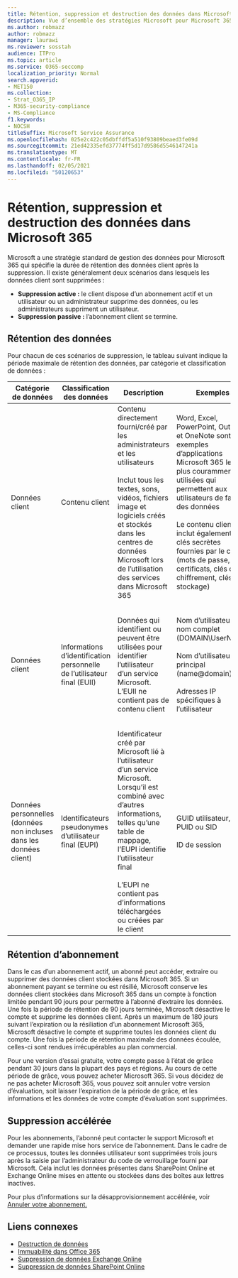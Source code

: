 ```yaml
---
title: Rétention, suppression et destruction des données dans Microsoft 365
description: Vue d’ensemble des stratégies Microsoft pour Microsoft 365 concernant la rétention, la suppression et la destruction des données.
ms.author: robmazz
author: robmazz
manager: laurawi
ms.reviewer: sosstah
audience: ITPro
ms.topic: article
ms.service: O365-seccomp
localization_priority: Normal
search.appverid:
- MET150
ms.collection:
- Strat_O365_IP
- M365-security-compliance
- MS-Compliance
f1.keywords:
- NOCSH
titleSuffix: Microsoft Service Assurance
ms.openlocfilehash: 025e2c422c05dbffdf5a510f93809beaed3fe09d
ms.sourcegitcommit: 21ed42335efd37774ff5d17d9586d5546147241a
ms.translationtype: MT
ms.contentlocale: fr-FR
ms.lasthandoff: 02/05/2021
ms.locfileid: "50120653"
---
```

# <a name="data-retention-deletion-and-destruction-in-microsoft-365"></a>Rétention, suppression et destruction des données dans Microsoft 365

Microsoft a une stratégie standard de gestion des données pour Microsoft 365 qui spécifie la durée de rétention des données client après la suppression. Il existe généralement deux scénarios dans lesquels les données client sont supprimées :

- **Suppression active :** le client dispose d’un abonnement actif et un utilisateur ou un administrateur supprime des données, ou les administrateurs suppriment un utilisateur.
- **Suppression passive :** l’abonnement client se termine.

## <a name="data-retention"></a>Rétention des données

Pour chacun de ces scénarios de suppression, le tableau suivant indique la période maximale de rétention des données, par catégorie et classification de données :

| Catégorie de données | Classification des données | Description | Exemples | Période de rétention |
|-----------------|-----------------|-----------------|----------------------------------|-------------------------------|
| Données client | Contenu client| Contenu directement fourni/créé par les administrateurs et les utilisateurs <br><br> Inclut tous les textes, sons, vidéos, fichiers image et logiciels créés et stockés dans les centres de données Microsoft lors de l’utilisation des services dans Microsoft 365 | Word, Excel, PowerPoint, Outlook et OneNote sont des exemples d’applications Microsoft 365 les plus couramment utilisées qui permettent aux utilisateurs de faire des données <br><br> Le contenu client inclut également des clés secrètes fournies par le client (mots de passe, certificats, clés de chiffrement, clés de stockage) | **Scénario de suppression active :** au maximum 30 jours <br><br> **Scénario de suppression passive :** au maximum 180 jours |
| Données client | Informations d’identification personnelle de l’utilisateur final (EUII) | Données qui identifient ou peuvent être utilisées pour identifier l’utilisateur d’un service Microsoft. L’EUII ne contient pas de contenu client | Nom d’utilisateur ou nom complet (DOMAIN\UserName) <br><br> Nom d’utilisateur principal (name@domain) <br><br>  Adresses IP spécifiques à l’utilisateur | **Scénario de suppression active :** au maximum 180 jours (seule une action de l’administrateur client) <br><br> **Scénario de suppression passive :** au maximum 180 jours |
| Données personnelles <br> (données non incluses dans les données client) | Identificateurs pseudonymes d’utilisateur final (EUPI) | Identificateur créé par Microsoft lié à l’utilisateur d’un service Microsoft. Lorsqu’il est combiné avec d’autres informations, telles qu’une table de mappage, l’EUPI identifie l’utilisateur final <br><br> L’EUPI ne contient pas d’informations téléchargées ou créées par le client | GUID utilisateur, PUID ou SID <br><br> ID de session | **Scénario de suppression active :** au maximum 30 jours <br><br> **Scénario de suppression passive :** au maximum 180 jours |

## <a name="subscription-retention"></a>Rétention d’abonnement

Dans le cas d’un abonnement actif, un abonné peut accéder, extraire ou supprimer des données client stockées dans Microsoft 365. Si un abonnement payant se termine ou est résilié, Microsoft conserve les données client stockées dans Microsoft 365 dans un compte à fonction limitée pendant 90 jours pour permettre à l’abonné d’extraire les données. Une fois la période de rétention de 90 jours terminée, Microsoft désactive le compte et supprime les données client. Après un maximum de 180 jours suivant l’expiration ou la résiliation d’un abonnement Microsoft 365, Microsoft désactive le compte et supprime toutes les données client du compte. Une fois la période de rétention maximale des données écoulée, celles-ci sont rendues irrécupérables au plan commercial.

Pour une version d’essai gratuite, votre compte passe à l’état de grâce pendant 30 jours dans la plupart des pays et régions. Au cours de cette période de grâce, vous pouvez acheter Microsoft 365. Si vous décidez de ne pas acheter Microsoft 365, vous pouvez soit annuler votre version d’évaluation, soit laisser l’expiration de la période de grâce, et les informations et les données de votre compte d’évaluation sont supprimées.

## <a name="expedited-deletion"></a>Suppression accélérée

Pour les abonnements, l’abonné peut contacter le support Microsoft et demander une rapide mise hors service de l’abonnement. Dans le cadre de ce processus, toutes les données utilisateur sont supprimées trois jours après la saisie par l’administrateur du code de verrouillage fourni par Microsoft. Cela inclut les données présentes dans SharePoint Online et Exchange Online mises en attente ou stockées dans des boîtes aux lettres inactives.

Pour plus d’informations sur la désapprovisionnement accélérée, voir [Annuler votre abonnement.](/microsoft-365/commerce/subscriptions/cancel-your-subscription)

## <a name="related-links"></a>Liens connexes

- [Destruction de données](assurance-data-destruction.md)
- [Immuabilité dans Office 365](assurance-data-immutability.md)
- [Suppression de données Exchange Online](assurance-exchange-online-data-deletion.md)
- [Suppression de données SharePoint Online](assurance-sharepoint-online-data-deletion.md)
